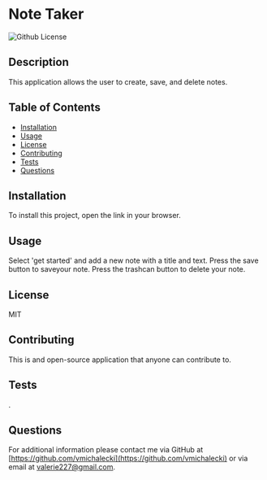 # Note Taker

![Github License](https://img.shields.io/badge/License-MIT-yellow.svg)

## Description
This application allows the user to create, save, and delete notes.

## Table of Contents
* [Installation](#Installation)
* [Usage](#Usage)
* [License](#License)
* [Contributing](#Contributing)
* [Tests](#Tests)
* [Questions](#Questions)

## Installation
To install this project, open the link in your browser.
    
## Usage
Select 'get started' and add a new note with a title and text. Press the save button to saveyour note. Press the trashcan button to delete your note.

## License
MIT

## Contributing
This is and open-source application that anyone can contribute to.

## Tests
.

## Questions
For additional information please contact me via GitHub at [https://github.com/vmichalecki](https://github.com/vmichalecki) or via email at [valerie227@gmail.com](mailto:valerie227@gmail.com?subject=[GitHub]%README%Generator).